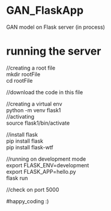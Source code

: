 # GAN_FlaskApp
 GAN model on Flask server (in process)




# running the server

//creating a root file <br />
mkdir rootFile <br />
cd rootFile <br />

//download the code in this file <br />

//creating a virtual env <br />
python -m venv flask1 <br />
//activating <br />
source flask1/bin/activate <br />

//install flask <br />
pip install flask <br />
pip install flask-wtf <br />

//running on development mode <br />
export FLASK_ENV=development <br />
export FLASK_APP=hello.py <br />
flask run

//check on port 5000 <br />

#happy_coding :) <br />
